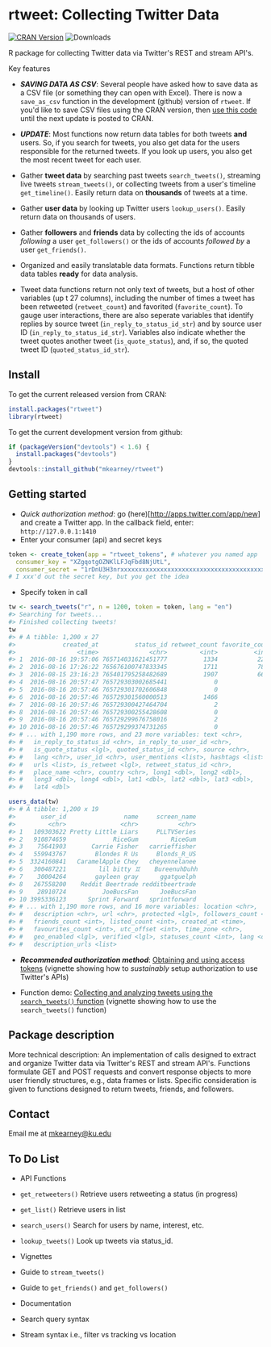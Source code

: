 <!-- README.md is generated from README.Rmd. Please edit that file -->
rtweet: Collecting Twitter Data
===============================

[![CRAN Version](http://www.r-pkg.org/badges/version/rtweet)](http://cran.r-project.org/package=rtweet) ![Downloads](http://cranlogs.r-pkg.org/badges/rtweet)

R package for collecting Twitter data via Twitter's REST and stream API's.

Key features

-   ***SAVING DATA AS CSV***: Several people have asked how to save data as a CSV file (or something they can open with Excel). There is now a `save_as_csv` function in the development (github) version of `rtweet`. If you'd like to save CSV files using the CRAN version, then [use this code](https://gist.github.com/mkearney/7474b64f9db177435de540f5fa63a087) until the next update is posted to CRAN.

-   ***UPDATE***: Most functions now return data tables for both tweets **and** users. So, if you search for tweets, you also get data for the users responsible for the returned tweets. If you look up users, you also get the most recent tweet for each user.

-   Gather **tweet data** by searching past tweets `search_tweets()`, streaming live tweets `stream_tweets()`, or collecting tweets from a user's timeline `get_timeline()`. Easily return data on **thousands** of tweets at a time.

-   Gather **user data** by looking up Twitter users `lookup_users()`. Easily return data on thousands of users.

-   Gather **followers** and **friends** data by collecting the ids of accounts *following* a user `get_followers()` or the ids of accounts *followed by* a user `get_friends()`.

-   Organized and easily translatable data formats. Functions return tibble data tables **ready** for data analysis.

-   Tweet data functions return not only text of tweets, but a host of other variables (up t 27 columns), including the number of times a tweet has been retweeted (`retweet_count`) and favorited (`favorite_count`). To gauge user interactions, there are also seperate variables that identify replies by source tweet (`in_reply_to_status_id_str`) and by source user ID (`in_reply_to_status_id_str`). Variables also indicate whether the tweet quotes another tweet (`is_quote_status`), and, if so, the quoted tweet ID (`quoted_status_id_str`).

Install
-------

To get the current released version from CRAN:

``` r
install.packages("rtweet")
library(rtweet)
```

To get the current development version from github:

``` r
if (packageVersion("devtools") < 1.6) {
  install.packages("devtools")
}
devtools::install_github("mkearney/rtweet")
```

Getting started
---------------

-   *Quick authorization method*: go (here)\[<http://apps.twitter.com/app/new>\] and create a Twitter app. In the callback field, enter: `http://127.0.0.1:1410`
-   Enter your consumer (api) and secret keys

``` r
token <- create_token(app = "rtweet_tokens", # whatever you named app
  consumer_key = "XZgqotgOZNKlLFJqFbd8NjUtL",
  consumer_secret = "1rDnU3H3nrxxxxxxxxxxxxxxxxxxxxxxxxxxxxxxxxxxxxxxxx")
# I xxx'd out the secret key, but you get the idea
```

-   Specify token in call

``` r
tw <- search_tweets("r", n = 1200, token = token, lang = "en")
#> Searching for tweets...
#> Finished collecting tweets!
tw
#> # A tibble: 1,200 x 27
#>             created_at          status_id retweet_count favorite_count
#>                 <time>              <chr>         <int>          <int>
#> 1  2016-08-16 19:57:06 765714031621451777          1334           2215
#> 2  2016-08-16 17:26:22 765676100747833345          1711           7831
#> 3  2016-08-15 23:16:23 765401795258482689          1907           6685
#> 4  2016-08-16 20:57:47 765729303002685441             0              0
#> 5  2016-08-16 20:57:46 765729301702606848             0              0
#> 6  2016-08-16 20:57:46 765729301560000513          1466              0
#> 7  2016-08-16 20:57:46 765729300427464704             2              0
#> 8  2016-08-16 20:57:46 765729300255428608             0              0
#> 9  2016-08-16 20:57:46 765729299676758016             2              0
#> 10 2016-08-16 20:57:46 765729299374731265             0              0
#> # ... with 1,190 more rows, and 23 more variables: text <chr>,
#> #   in_reply_to_status_id <chr>, in_reply_to_user_id <chr>,
#> #   is_quote_status <lgl>, quoted_status_id <chr>, source <chr>,
#> #   lang <chr>, user_id <chr>, user_mentions <list>, hashtags <list>,
#> #   urls <list>, is_retweet <lgl>, retweet_status_id <chr>,
#> #   place_name <chr>, country <chr>, long1 <dbl>, long2 <dbl>,
#> #   long3 <dbl>, long4 <dbl>, lat1 <dbl>, lat2 <dbl>, lat3 <dbl>,
#> #   lat4 <dbl>
```

``` r
users_data(tw)
#> # A tibble: 1,200 x 19
#>       user_id                name     screen_name
#>         <chr>               <chr>           <chr>
#> 1   109303622 Pretty Little Liars     PLLTVSeries
#> 2   910874659             RiceGum         RiceGum
#> 3    75641903       Carrie Fisher   carrieffisher
#> 4   559943767        Blondes R Us     Blonds_R_US
#> 5  3324160841   CaramelApple Chey   cheyennelanee
#> 6   300487221         lil bitty ♊️    BureenuhDuhh
#> 7    30004264        gayleen gray      ggatguelph
#> 8   267558200    Reddit Beertrade redditbeertrade
#> 9    28910724          JoeBucsFan      JoeBucsFan
#> 10 3995336123      Sprint Forward   sprintforward
#> # ... with 1,190 more rows, and 16 more variables: location <chr>,
#> #   description <chr>, url <chr>, protected <lgl>, followers_count <int>,
#> #   friends_count <int>, listed_count <int>, created_at <time>,
#> #   favourites_count <int>, utc_offset <int>, time_zone <chr>,
#> #   geo_enabled <lgl>, verified <lgl>, statuses_count <int>, lang <chr>,
#> #   description_urls <list>
```

-   ***Recommended authorization method***: [Obtaining and using access tokens](https://github.com/mkearney/rtweet/blob/master/vignettes/tokens.md) (vignette showing how to *sustainably* setup authorization to use Twitter's APIs)

-   Function demo: [Collecting and analyzing tweets using the `search_tweets()` function](https://github.com/mkearney/rtweet/blob/master/vignettes/search_tweets.md) (vignette showing how to use the `search_tweets()` function)

Package description
-------------------

More technical description: An implementation of calls designed to extract and organize Twitter data via Twitter's REST and stream API's. Functions formulate GET and POST requests and convert response objects to more user friendly structures, e.g., data frames or lists. Specific consideration is given to functions designed to return tweets, friends, and followers.

Contact
-------

Email me at <mkearney@ku.edu>

To Do List
----------

-   API Functions
-   `get_retweeters()` Retrieve users retweeting a status (in progress)
-   `get_list()` Retrieve users in list
-   `search_users()` Search for users by name, interest, etc.
-   `lookup_tweets()` Look up tweets via status\_id.

-   Vignettes
-   Guide to `stream_tweets()`
-   Guide to `get_friends()` and `get_followers()`

-   Documentation
-   Search query syntax
-   Stream syntax i.e., filter vs tracking vs location

